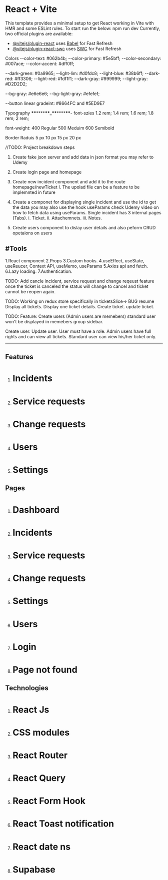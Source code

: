 # React + Vite
This template provides a minimal setup to get React working in Vite with HMR and some ESLint rules.
To start run the below:
npm run dev
Currently, two official plugins are available:

- [@vitejs/plugin-react](https://github.com/vitejs/vite-plugin-react/blob/main/packages/plugin-react/README.md) uses [Babel](https://babeljs.io/) for Fast Refresh
- [@vitejs/plugin-react-swc](https://github.com/vitejs/vite-plugin-react-swc) uses [SWC](https://swc.rs/) for Fast Refresh

Colors
--color-text: #062b4b;
--color-primary: #5e5bff;
--color-secondary: #007ace;
--color-accent: #dff0ff;

--dark-green: #0a9965;
--light-lim: #d0fdc8;
--light-blue: #38b6ff;
--dark-red: #ff3306;
--light-red: #fdf1f1;
--dark-gray: #999999;
--light-gray: #D2D2D2;

--bg-gray: #e6e6e6;
--bg-light-gray: #efefef;

--button linear gradeint: #8664FC and #5ED9E7

Typography
**\*\***\*\*\*\***\*\***\_**\*\***\*\*\*\***\*\***-
font-szies
1.2 rem;
1.4 rem;
1.6 rem;
1.8 rem;
2 rem;

font-weight:
400 Regular
500 Meduim
600 Semibold

Border Raduis
5 px
10 px
15 px
20 px

//TODO: Project breakdown steps

1. Create fake json server and add data in json format you may refer to Udemy
2. Create login page and homepage
3. Create new incident component and add it to the route homepage/newTicket
   I. The upolad file can be a feature to be implemnted in future
4. Create a componet for displaying single incident and use the id to get the data you may also use the hook useParams check Udemy video on how to fetch data using useParams.
   Single incident has 3 internal pages (Tabs).
   i. Ticket.
   ii. Attachemnets.
   iii. Notes.

5. Create users component to dislay user details and also peform CRUD opetaions on users

## #Tools

1.React component
2.Props
3.Custom hooks.
4.useEffect, useState, useReucer, Context API, useMemo, useParams
5.Axios api and fetch.
6.Lazy loading.
7.Authentication.

TODO:
Add cancle incident, service request and change reqeust feature
once the ticket is canceled the status will change to cancel and ticket cannot be reopen again.

TODO:
Working on redux store specifically in ticketsSlice=> BUG resume
Display all tickets.
Display one ticket details.
Create ticket.
update ticket.

TODO:
Feature: Create users (Admin users are memebers) standard user won't be displayed in memebers group sidebar.

Create user.
Update user.
User must have a role.
Admin users have full rights and can view all tickets.
Standard user can view his/her ticket only.


---

## Features

1.  # Incidents
2.  # Service requests
3.  # Change requests
4.  # Users
5.  # Settings

## Pages

1.  # Dashboard
2.  # Incidents
3.  # Service requests
4.  # Change requests
5.  # Settings
6.  # Users
7.  # Login
8.  # Page not found

## Technologies

1.  # React Js
1.  # CSS modules
1.  # React Router
1.  # React Query
1.  # React Form Hook
1.  # React Toast notification
1.  # React date ns
1.  # Supabase

